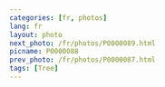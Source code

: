 ```yaml
---
categories: [fr, photos]
lang: fr
layout: photo
next_photo: /fr/photos/P0000089.html
picname: P0000088
prev_photo: /fr/photos/P0000087.html
tags: [Tree]
---
```

